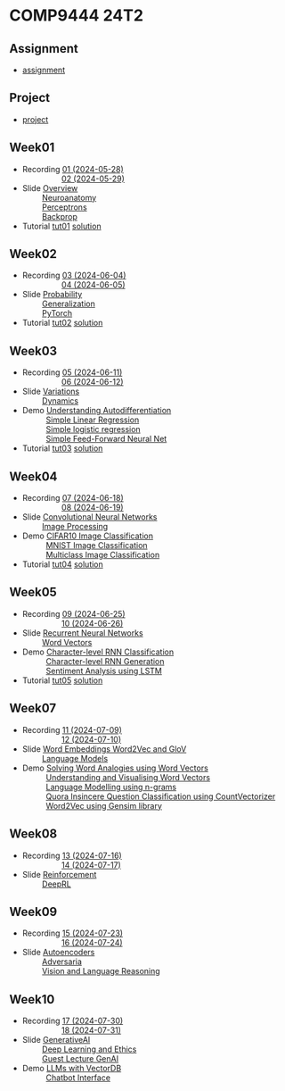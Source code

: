 # COMP9444 24T2

## Assignment
- [assignment](./assignment/)

## Project
- [project](./project/)


## Week01
- Recording [01 (2024-05-28)](https://www.youtube.com/watch?v=7sJ7ImGNI6c)  
&emsp;&emsp;&emsp;&emsp;&emsp;[02 (2024-05-29)](https://www.youtube.com/watch?v=25aZcBnhDr0&list=PLt4WIqcTn9kLklyDmhlokiKaap4SvA99N&index=1)  
- Slide [Overview](./slide/1a._Overview.pdf)  
&emsp;&emsp;&ensp;[Neuroanatomy](./slide/1b_Neuroanatomy.pdf)  
&emsp;&emsp;&ensp;[Perceptrons](./slide/1c_Perceptrons.pdf)  
&emsp;&emsp;&ensp;[Backprop](./slide/1d_Backprop.pdf)  
- Tutorial [tut01](./tut/tut01/)  [solution](https://www.youtube.com/watch?v=SGSXVd6496g&list=PLt4WIqcTn9kLklyDmhlokiKaap4SvA99N&index=2)

## Week02
- Recording [03 (2024-06-04)](https://www.youtube.com/watch?v=mV9SNU6815M&list=PLt4WIqcTn9kLklyDmhlokiKaap4SvA99N&index=3)  
&emsp;&emsp;&emsp;&emsp;&emsp;[04 (2024-06-05)](https://www.youtube.com/watch?v=LHPuw3AR0eA&list=PLt4WIqcTn9kLklyDmhlokiKaap4SvA99N&index=4)  
- Slide [Probability](./slide/2a_Probability.pdf)  
&emsp;&emsp;&ensp;[Generalization](./slide/2b_Generalization.pdf)  
&emsp;&emsp;&ensp;[PyTorch](./slide/2c_PyTorch.pdf) 
- Tutorial [tut02](./tut/tut02/)  [solution](https://www.youtube.com/watch?v=1AduFCboxEE&list=PLt4WIqcTn9kLklyDmhlokiKaap4SvA99N&index=5) 

## Week03
- Recording [05 (2024-06-11)](https://www.youtube.com/watch?v=F4ebhOduGbo&list=PLt4WIqcTn9kLklyDmhlokiKaap4SvA99N&index=6)  
&emsp;&emsp;&emsp;&emsp;&emsp;[06 (2024-06-12)](https://www.youtube.com/watch?v=AttJETf5YnY&list=PLt4WIqcTn9kLklyDmhlokiKaap4SvA99N&index=7)  
- Slide [Variations](./slide/3a_Variations.pdf)  
&emsp;&emsp;&ensp;[Dynamics](./slide/3b_Dynamics.pdf)  
- Demo [Understanding Autodifferentiation](./demo/Understanding_And_Visualizing_Word_Embeddings.html)  
&emsp;&emsp;&emsp;[Simple Linear Regression](./demo/Simple_Linear_Regression.html)  
&emsp;&emsp;&emsp;[Simple logistic regression](./demo/Simple_Logistic_Regression.html)  
&emsp;&emsp;&emsp;[Simple Feed-Forward Neural Net](./demo/Simple_Feed-Forward_Network.html)  
- Tutorial [tut03](./tut/tut03/)  [solution](https://www.youtube.com/watch?v=uEx52hc3c64&list=PLt4WIqcTn9kLklyDmhlokiKaap4SvA99N&index=8) 

## Week04
- Recording [07 (2024-06-18)](https://www.youtube.com/watch?v=btKeMyunz-A&list=PLt4WIqcTn9kLklyDmhlokiKaap4SvA99N&index=9)  
&emsp;&emsp;&emsp;&emsp;&emsp;[08 (2024-06-19)](https://www.youtube.com/watch?v=nI2Xb5Sk2Kw&list=PLt4WIqcTn9kLklyDmhlokiKaap4SvA99N&index=10)  
- Slide [Convolutional Neural Networks](./slide/4a_Convolutional_Neural_Networks.pdf)  
&emsp;&emsp;&ensp;[Image Processing](./slide/4b_Image_Processing.pdf)  
- Demo [CIFAR10 Image Classification](./demo/cifar10_tutorial.html)  
&emsp;&emsp;&emsp;[MNIST Image Classification](./demo/ConvNet_MNIST_Classification.html)  
&emsp;&emsp;&emsp;[Multiclass Image Classification](./demo/Multi_class_image_classification.html)  
- Tutorial [tut04](./tut/tut04/)  [solution](https://www.youtube.com/watch?v=KsY2fcTw67U&list=PLt4WIqcTn9kLklyDmhlokiKaap4SvA99N&index=11) 

## Week05
- Recording [09 (2024-06-25)](https://www.youtube.com/watch?v=-HmPidhY9EM&list=PLt4WIqcTn9kLklyDmhlokiKaap4SvA99N&index=12)  
&emsp;&emsp;&emsp;&emsp;&emsp;[10 (2024-06-26)](https://www.youtube.com/watch?v=ViWVW0a7KBs&list=PLt4WIqcTn9kLklyDmhlokiKaap4SvA99N&index=13)  
- Slide [Recurrent Neural Networks](./slide/5a_Recurrent_Neural_Networks.pdf)  
&emsp;&emsp;&ensp;[Word Vectors](./slide/5b_Word_Vectors.pdf)  
- Demo [Character-level RNN Classification](./demo/Week_5_Demo_-_Char_RNN_classification.html)  
&emsp;&emsp;&emsp;[Character-level RNN Generation](./demo/Week_5_Demo_-_Char_RNN_generation.html)  
&emsp;&emsp;&emsp;[Sentiment Analysis using LSTM](./demo/Sentiment_RNN_V2.html)  
- Tutorial [tut05](./tut/tut05/)  [solution](https://www.youtube.com/watch?v=X4iy06BvhVU&list=PLt4WIqcTn9kLklyDmhlokiKaap4SvA99N&index=14) 

## Week07
- Recording [11 (2024-07-09)](https://www.youtube.com/watch?v=F6q_9DhBopI&list=PLt4WIqcTn9kLklyDmhlokiKaap4SvA99N&index=15)  
&emsp;&emsp;&emsp;&emsp;&emsp;[12 (2024-07-10)](https://www.youtube.com/watch?v=PgJQrG-0zLY&list=PLt4WIqcTn9kLklyDmhlokiKaap4SvA99N&index=16)  
- Slide [Word Embeddings Word2Vec and GloV](./slide/7a_Word_Embeddings_Word2Vec_and_GloVe.pdf)  
&emsp;&emsp;&ensp;[Language Models](./slide/7b_Language_Models.pdf)  
- Demo [Solving Word Analogies using Word Vectors](./demo/Solving_Word_Analogies_using_Word_Embeddings.html)  
&emsp;&emsp;&emsp;[Understanding and Visualising Word Vectors](./demo/Understanding_And_Visualizing_Word_Embeddings.html)  
&emsp;&emsp;&emsp;[Language Modelling using n-grams](./demo/Language_Modelling_with_NLTK.html)  
&emsp;&emsp;&emsp;[Quora Insincere Question Classification using CountVectorizer](./demo/Quora_Insincere_Questions_Classification-_CountVectorizer.html)  
&emsp;&emsp;&emsp;[Word2Vec using Gensim library](./demo/Word2Vec_in_Gensim.html)  

## Week08
- Recording [13 (2024-07-16)](https://www.youtube.com/watch?v=5Nu35iv9ntA&list=PLt4WIqcTn9kLklyDmhlokiKaap4SvA99N&index=17)  
&emsp;&emsp;&emsp;&emsp;&emsp;[14 (2024-07-17)](https://www.youtube.com/watch?v=sQHbQfgLLQc&list=PLt4WIqcTn9kLklyDmhlokiKaap4SvA99N&index=18)  
- Slide [Reinforcement](./slide/8a_Reinforcement.pdf)  
&emsp;&emsp;&ensp;[DeepRL](./slide/8b_DeepRL.pdf) 

## Week09
- Recording [15 (2024-07-23)](https://www.youtube.com/watch?v=xrcbae4d0cg&list=PLt4WIqcTn9kLklyDmhlokiKaap4SvA99N&index=19)  
&emsp;&emsp;&emsp;&emsp;&emsp;[16 (2024-07-24)](https://www.youtube.com/watch?v=UZnsli8zDus&list=PLt4WIqcTn9kLklyDmhlokiKaap4SvA99N&index=20)  
- Slide [Autoencoders](./slide/9a_Autoencoders.pdf)  
&emsp;&emsp;&ensp;[Adversaria](./slide/9b_Adversarial.pdff)  
&emsp;&emsp;&ensp;[Vision and Language Reasoning](./slide/9c_Vision_and_Language_Reasoning.pdf) 

## Week10
- Recording [17 (2024-07-30)](https://www.youtube.com/watch?v=U8_SLhxzv8o&list=PLt4WIqcTn9kLklyDmhlokiKaap4SvA99N&index=21)  
&emsp;&emsp;&emsp;&emsp;&emsp;[18 (2024-07-31)](https://thebox.unsw.edu.au/video/comp9444-24t2-week10b)  
- Slide [GenerativeAI](./slide/10a_GenerativeAI.pdf)  
&emsp;&emsp;&ensp;[Deep Learning and Ethics](./slide/10b_Deep_Learning_and_Ethics.pdf)  
&emsp;&emsp;&ensp;[Guest Lecture GenAI](./slide/10c_Guest_Lecture_GenAI_JYG.pdf) 
- Demo [LLMs with VectorDB](./demo/LLM-VectorDB.html)  
&emsp;&emsp;&emsp;[Chatbot Interface](./demo/chatbot.py)  
